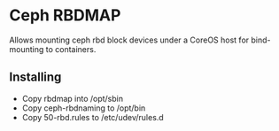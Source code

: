 Ceph RBDMAP
===========

Allows mounting ceph rbd block devices under a CoreOS host for bind-mounting to containers.

## Installing
- Copy rbdmap into /opt/sbin
- Copy ceph-rbdnaming to /opt/bin
- Copy 50-rbd.rules to /etc/udev/rules.d
